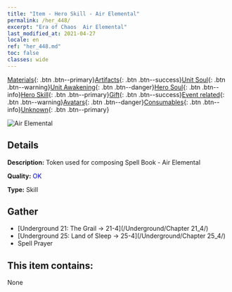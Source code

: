 ```yaml
---
title: "Item - Hero Skill - Air Elemental"
permalink: /her_448/
excerpt: "Era of Chaos  Air Elemental"
last_modified_at: 2021-04-27
locale: en
ref: "her_448.md"
toc: false
classes: wide
---
```

 [Materials](/Items/){: .btn .btn--primary}[Artifacts](/Items/Artifacts/){: .btn .btn--success}[Unit Soul](/Items/UnitSoul/){: .btn .btn--warning}[Unit Awakening](/Items/UnitAwakening/){: .btn .btn--danger}[Hero Soul](/Items/HeroSoul/){: .btn .btn--info}[Hero Skill](/Items/HeroSkill/){: .btn .btn--primary}[Gift](/Items/Gift/){: .btn .btn--success}[Event related](/Items/Events/){: .btn .btn--warning}[Avatars](/Items/Avatars/){: .btn .btn--danger}[Consumables](/Items/Consumables/){: .btn .btn--info}[Unknown](/Items/Unknown/){: .btn .btn--primary}

 ![Air Elemental](/images/t/ps_zhaohuanqiyuansu.png)

## Details
 **Description:** Token used for composing Spell Book - Air Elemental

 **Quality:** <span style="color: #0000CD">OK</span>

 **Type:** Skill

## Gather

*    [Underground 21: The Grail -> 21-4](/Underground/Chapter 21_4/) 
*    [Underground 25: Land of Sleep -> 25-4](/Underground/Chapter 25_4/) 
*    Spell Prayer 

## This item contains:

  None


